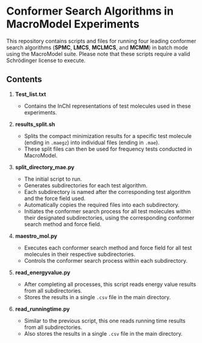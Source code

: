 # Conformer Search Algorithms in MacroModel Experiments

This repository contains scripts and files for running four leading conformer search algorithms (**SPMC**, **LMCS**, **MCLMCS**, and **MCMM**) in batch mode using the MacroModel suite. Please note that these scripts require a valid Schrödinger license to execute.

## Contents

1. **Test_list.txt**
    - Contains the InChI representations of test molecules used in these experiments.

2. **results_split.sh**
    - Splits the compact minimization results for a specific test molecule (ending in `.maegz`) into individual files (ending in `.mae`).
    - These split files can then be used for frequency tests conducted in MacroModel.

3. **split_directory_mae.py**
    - The initial script to run.
    - Generates subdirectories for each test algorithm.
    - Each subdirectory is named after the corresponding test algorithm and the force field used.
    - Automatically copies the required files into each subdirectory.
    - Initiates the conformer search process for all test molecules within their designated subdirectories, using the corresponding conformer search method and force field.

4. **maestro_mol.py**
    - Executes each conformer search method and force field for all test molecules in their respective subdirectories.
    - Controls the conformer search process within each subdirectory.

5. **read_energyvalue.py**
    - After completing all processes, this script reads energy value results from all subdirectories.
    - Stores the results in a single `.csv` file in the main directory.

6. **read_runningtime.py**
    - Similar to the previous script, this one reads running time results from all subdirectories.
    - Also stores the results in a single `.csv` file in the main directory.

